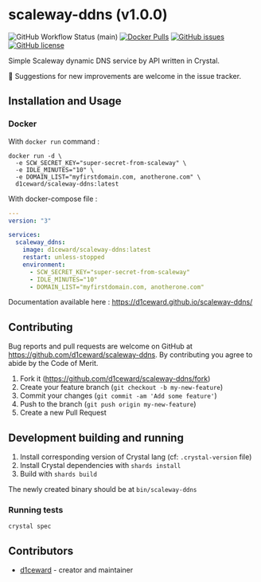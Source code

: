 # scaleway-ddns (v1.0.0)
![GitHub Workflow Status (main)](https://github.com/d1ceward/scaleway-ddns/actions/workflows/main.yml/badge.svg?branch=master)
[![Docker Pulls](https://img.shields.io/docker/pulls/d1ceward/scaleway-ddns.svg)](https://hub.docker.com/r/d1ceward/scaleway-ddns)
[![GitHub issues](https://img.shields.io/github/issues/d1ceward/scaleway-ddns)](https://github.com/d1ceward/scaleway-ddns/issues)
[![GitHub license](https://img.shields.io/github/license/d1ceward/scaleway-ddns)](https://github.com/d1ceward/scaleway-ddns/blob/master/LICENSE)

Simple Scaleway dynamic DNS service by API written in Crystal.

:rocket: Suggestions for new improvements are welcome in the issue tracker.

## Installation and Usage

### Docker

With `docker run` command :
```shell
docker run -d \
  -e SCW_SECRET_KEY="super-secret-from-scaleway" \
  -e IDLE_MINUTES="10" \
  -e DOMAIN_LIST="myfirstdomain.com, anotherone.com" \
  d1ceward/scaleway-ddns:latest
```

With docker-compose file :
```yaml
---
version: "3"

services:
  scaleway_ddns:
    image: d1ceward/scaleway-ddns:latest
    restart: unless-stopped
    environment:
      - SCW_SECRET_KEY="super-secret-from-scaleway"
      - IDLE_MINUTES="10"
      - DOMAIN_LIST="myfirstdomain.com, anotherone.com"
```

Documentation available here : https://d1ceward.github.io/scaleway-ddns/

## Contributing

Bug reports and pull requests are welcome on GitHub at https://github.com/d1ceward/scaleway-ddns. By contributing you agree to abide by the Code of Merit.

1. Fork it (<https://github.com/d1ceward/scaleway-ddns/fork>)
2. Create your feature branch (`git checkout -b my-new-feature`)
3. Commit your changes (`git commit -am 'Add some feature'`)
4. Push to the branch (`git push origin my-new-feature`)
5. Create a new Pull Request

## Development building and running

1. Install corresponding version of Crystal lang (cf: `.crystal-version` file)
2. Install Crystal dependencies with `shards install`
3. Build with `shards build`

The newly created binary should be at `bin/scaleway-ddns`

### Running tests

```shell
crystal spec
```

## Contributors

- [d1ceward](https://github.com/d1ceward) - creator and maintainer
